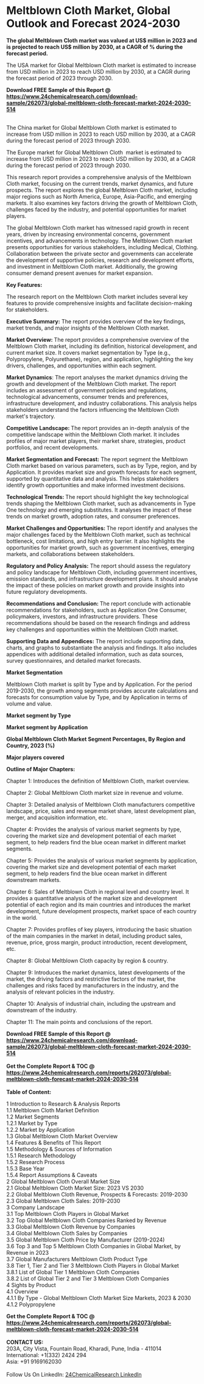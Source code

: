 <h1>Meltblown Cloth Market, Global Outlook and Forecast 2024-2030</h1><p><strong>The global Meltblown Cloth market was valued at US$ million in 2023 and is projected to reach US$ million by 2030, at a CAGR of % during the forecast period.</strong></p><p>
</p><p>The USA market for Global Meltblown Cloth market is estimated to increase from USD million in 2023 to reach USD million by 2030, at a CAGR during the forecast period of 2023 through 2030.</p><div><b>Download FREE Sample of this Report @ 
            <a href="https://www.24chemicalresearch.com/download-sample/262073/global-meltblown-cloth-forecast-market-2024-2030-514">
            https://www.24chemicalresearch.com/download-sample/262073/global-meltblown-cloth-forecast-market-2024-2030-514</a></b></div><br><p>
</p><p>The China market for Global Meltblown Cloth market is estimated to increase from USD million in 2023 to reach USD million by 2030, at a CAGR during the forecast period of 2023 through 2030.</p><p>
</p><p>The Europe market for Global Meltblown Cloth  market is estimated to increase from USD million in 2023 to reach USD million by 2030, at a CAGR during the forecast period of 2023 through 2030.</p><p>
</p><p>This research report provides a comprehensive analysis of the Meltblown Cloth market, focusing on the current trends, market dynamics, and future prospects. The report explores the global Meltblown Cloth market, including major regions such as North America, Europe, Asia-Pacific, and emerging markets. It also examines key factors driving the growth of Meltblown Cloth, challenges faced by the industry, and potential opportunities for market players.</p><p>
</p><p>The global Meltblown Cloth market has witnessed rapid growth in recent years, driven by increasing environmental concerns, government incentives, and advancements in technology. The Meltblown Cloth market presents opportunities for various stakeholders, including Medical, Clothing. Collaboration between the private sector and governments can accelerate the development of supportive policies, research and development efforts, and investment in Meltblown Cloth market. Additionally, the growing consumer demand present avenues for market expansion.</p><p>
<strong>Key Features:</strong></p><p>
The research report on the Meltblown Cloth market includes several key features to provide comprehensive insights and facilitate decision-making for stakeholders.</p><p>
<strong>Executive Summary:</strong> The report provides overview of the key findings, market trends, and major insights of the Meltblown Cloth market.</p><p>
<strong>Market Overview: </strong>The report provides a comprehensive overview of the Meltblown Cloth market, including its definition, historical development, and current market size. It covers market segmentation by Type (e.g., Polypropylene, Polyurethane), region, and application, highlighting the key drivers, challenges, and opportunities within each segment.</p><p>
<strong>Market Dynamics</strong>: The report analyses the market dynamics driving the growth and development of the Meltblown Cloth market. The report includes an assessment of government policies and regulations, technological advancements, consumer trends and preferences, infrastructure development, and industry collaborations. This analysis helps stakeholders understand the factors influencing the Meltblown Cloth market's trajectory.</p><p>
<strong>Competitive Landscape: </strong>The report provides an in-depth analysis of the competitive landscape within the Meltblown Cloth market. It includes profiles of major market players, their market share, strategies, product portfolios, and recent developments.</p><p>
<strong>Market Segmentation and Forecast:</strong> The report segment the Meltblown Cloth market based on various parameters, such as by Type, region, and by Application. It provides market size and growth forecasts for each segment, supported by quantitative data and analysis. This helps stakeholders identify growth opportunities and make informed investment decisions.</p><p>
<strong>Technological Trends: </strong>The report should highlight the key technological trends shaping the Meltblown Cloth market, such as advancements in Type One technology and emerging substitutes. It analyses the impact of these trends on market growth, adoption rates, and consumer preferences.</p><p>
<strong>Market Challenges and Opportunities: </strong>The report identify and analyses the major challenges faced by the Meltblown Cloth market, such as technical bottleneck, cost limitations, and high entry barrier. It also highlights the opportunities for market growth, such as government incentives, emerging markets, and collaborations between stakeholders.</p><p>
<strong>Regulatory and Policy Analysis:</strong> The report should assess the regulatory and policy landscape for Meltblown Cloth, including government incentives, emission standards, and infrastructure development plans. It should analyse the impact of these policies on market growth and provide insights into future regulatory developments.</p><p>
<strong>Recommendations and Conclusion: </strong>The report conclude with actionable recommendations for stakeholders, such as Application One Consumer, policymakers, investors, and infrastructure providers. These recommendations should be based on the research findings and address key challenges and opportunities within the Meltblown Cloth market.</p><p>
<strong>Supporting Data and Appendices:</strong> The report include supporting data, charts, and graphs to substantiate the analysis and findings. It also includes appendices with additional detailed information, such as data sources, survey questionnaires, and detailed market forecasts.</p><p>
<strong>Market Segmentation</strong></p><p>
Meltblown Cloth market is split by Type and by Application. For the period 2019-2030, the growth among segments provides accurate calculations and forecasts for consumption value by Type, and by Application in terms of volume and value.</p><p>
</p><p></p><p>
<strong>Market segment by Type</strong></p><p>
</p><p>
</p><p><strong>Market segment by Application</strong></p><p>
</p><p>
</p><p><strong>Global Meltblown Cloth Market Segment Percentages, By Region and Country, 2023 (%)</strong></p><p>
</p><p>
</p><p></p><p>
<strong>Major players covered</strong></p><p>
</p><p>
</p><p><strong>Outline of Major Chapters:</strong></p><p>
Chapter 1: Introduces the definition of Meltblown Cloth, market overview.</p><p>
Chapter 2: Global Meltblown Cloth market size in revenue and volume.</p><p>
Chapter 3: Detailed analysis of Meltblown Cloth manufacturers competitive landscape, price, sales and revenue market share, latest development plan, merger, and acquisition information, etc.</p><p>
Chapter 4: Provides the analysis of various market segments by type, covering the market size and development potential of each market segment, to help readers find the blue ocean market in different market segments.</p><p>
Chapter 5: Provides the analysis of various market segments by application, covering the market size and development potential of each market segment, to help readers find the blue ocean market in different downstream markets.</p><p>
Chapter 6: Sales of Meltblown Cloth in regional level and country level. It provides a quantitative analysis of the market size and development potential of each region and its main countries and introduces the market development, future development prospects, market space of each country in the world.</p><p>
Chapter 7: Provides profiles of key players, introducing the basic situation of the main companies in the market in detail, including product sales, revenue, price, gross margin, product introduction, recent development, etc.</p><p>
Chapter 8: Global Meltblown Cloth capacity by region &amp; country.</p><p>
Chapter 9: Introduces the market dynamics, latest developments of the market, the driving factors and restrictive factors of the market, the challenges and risks faced by manufacturers in the industry, and the analysis of relevant policies in the industry.</p><p>
Chapter 10: Analysis of industrial chain, including the upstream and downstream of the industry.</p><p>
Chapter 11: The main points and conclusions of the report.</p><div><b>Download FREE Sample of this Report @ 
            <a href="https://www.24chemicalresearch.com/download-sample/262073/global-meltblown-cloth-forecast-market-2024-2030-514">
            https://www.24chemicalresearch.com/download-sample/262073/global-meltblown-cloth-forecast-market-2024-2030-514</a></b></div><br><div><b>Get the Complete Report & TOC @ 
            <a href="https://www.24chemicalresearch.com/reports/262073/global-meltblown-cloth-forecast-market-2024-2030-514">
            https://www.24chemicalresearch.com/reports/262073/global-meltblown-cloth-forecast-market-2024-2030-514</a></b></div><br>
            <b>Table of Content:</b><p>1 Introduction to Research & Analysis Reports<br />
    1.1 Meltblown Cloth Market Definition<br />
    1.2 Market Segments<br />
        1.2.1 Market by Type<br />
        1.2.2 Market by Application<br />
    1.3 Global Meltblown Cloth Market Overview<br />
    1.4 Features & Benefits of This Report<br />
    1.5 Methodology & Sources of Information<br />
        1.5.1 Research Methodology<br />
        1.5.2 Research Process<br />
        1.5.3 Base Year<br />
        1.5.4 Report Assumptions & Caveats<br />
2 Global Meltblown Cloth Overall Market Size<br />
    2.1 Global Meltblown Cloth Market Size: 2023 VS 2030<br />
    2.2 Global Meltblown Cloth Revenue, Prospects & Forecasts: 2019-2030<br />
    2.3 Global Meltblown Cloth Sales: 2019-2030<br />
3 Company Landscape<br />
    3.1 Top Meltblown Cloth Players in Global Market<br />
    3.2 Top Global Meltblown Cloth Companies Ranked by Revenue<br />
    3.3 Global Meltblown Cloth Revenue by Companies<br />
    3.4 Global Meltblown Cloth Sales by Companies<br />
    3.5 Global Meltblown Cloth Price by Manufacturer (2019-2024)<br />
    3.6 Top 3 and Top 5 Meltblown Cloth Companies in Global Market, by Revenue in 2023<br />
    3.7 Global Manufacturers Meltblown Cloth Product Type<br />
    3.8 Tier 1, Tier 2 and Tier 3 Meltblown Cloth Players in Global Market<br />
        3.8.1 List of Global Tier 1 Meltblown Cloth Companies<br />
        3.8.2 List of Global Tier 2 and Tier 3 Meltblown Cloth Companies<br />
4 Sights by Product<br />
    4.1 Overview<br />
        4.1.1 By Type - Global Meltblown Cloth Market Size Markets, 2023 & 2030<br />
        4.1.2 Polypropylene</p><div><b>Get the Complete Report & TOC @ 
            <a href="https://www.24chemicalresearch.com/reports/262073/global-meltblown-cloth-forecast-market-2024-2030-514">
            https://www.24chemicalresearch.com/reports/262073/global-meltblown-cloth-forecast-market-2024-2030-514</a></b></div><br><b>CONTACT US:</b><br>
            203A, City Vista, Fountain Road, Kharadi, Pune, India - 411014<br>
            International: +1(332) 2424 294<br>
            Asia: +91 9169162030 <br><br>
            Follow Us On LinkedIn: <a href="https://www.linkedin.com/company/24chemicalresearch/">24ChemicalResearch LinkedIn</a>